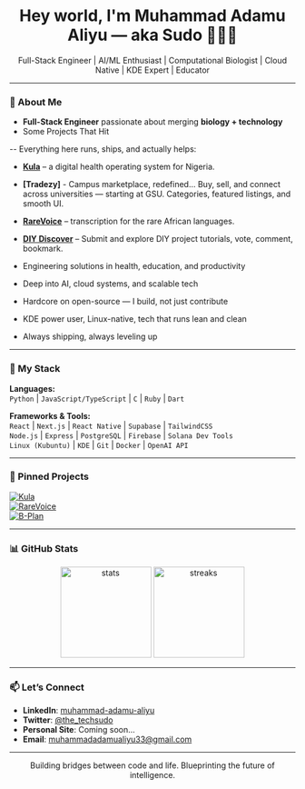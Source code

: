 <h1 align="center">Hey world, I'm Muhammad Adamu Aliyu — aka Sudo 👨🏻‍💻</h1>

<p align="center">
  Full-Stack Engineer | AI/ML Enthusiast | Computational Biologist | Cloud Native | KDE Expert | Educator
</p>

---

### 🚀 About Me

- **Full-Stack Engineer** passionate about merging **biology + technology**
- Some Projects That Hit

-- Everything here runs, ships, and actually helps: 

  - **[Kula](#)** – a digital health operating system for Nigeria.
  - **[Tradezy]** - Campus marketplace, redefined... Buy, sell, and connect across universities — starting at GSU. Categories, featured listings, and smooth UI.
  - **[RareVoice](#)** – transcription for the rare African languages.  
  - **[DIY Discover](#)** – Submit and explore DIY project tutorials, vote, comment, bookmark.

- Engineering solutions in health, education, and productivity

- Deep into AI, cloud systems, and scalable tech

- Hardcore on open-source — I build, not just contribute

- KDE power user, Linux-native, tech that runs lean and clean

- Always shipping, always leveling up

---

### 🧰 My Stack

**Languages:**  
`Python` | `JavaScript/TypeScript` | `C` | `Ruby` | `Dart`  

**Frameworks & Tools:**  
`React` | `Next.js` | `React Native` | `Supabase` | `TailwindCSS`  
`Node.js` | `Express` | `PostgreSQL` | `Firebase` | `Solana Dev Tools`  
`Linux (Kubuntu)` | `KDE` | `Git` | `Docker` | `OpenAI API`

---

### 📌 Pinned Projects

[![Kula](https://github-readme-stats.vercel.app/api/pin/?username=MuhammadAdamuAliyu&repo=Kula&theme=radical)](https://github.com/MuhammadAdamuAliyu/Kula)  
[![RareVoice](https://github-readme-stats.vercel.app/api/pin/?username=MuhammadAdamuAliyu&repo=RareVoice&theme=radical)](https://github.com/MuhammadAdamuAliyu/RareVoice)  
[![B-Plan](https://github-readme-stats.vercel.app/api/pin/?username=MuhammadAdamuAliyu&repo=B-Plan&theme=radical)](https://github.com/MuhammadAdamuAliyu/B-Plan)

---

### 📊 GitHub Stats

<p align="center">
  <img src="https://github-readme-stats.vercel.app/api?username=MuhammadAdamuAliyu&show_icons=true&theme=radical" alt="stats" height="160"/>
  <img src="https://streak-stats.demolab.com/?user=MuhammadAdamuAliyu&theme=radical" alt="streaks" height="160"/>
</p>

---

### 📫 Let’s Connect

- **LinkedIn**: [muhammad-adamu-aliyu](https://www.linkedin.com/in/muhammad-adamu-aliyu-6020432a0)  
- **Twitter**: [@the_techsudo](https://twitter.com/the_techsudo)  
- **Personal Site**: Coming soon...  
- **Email**: muhammadadamualiyu33@gmail.com

---

<p align="center">Building bridges between code and life. Blueprinting the future of intelligence.</p>
